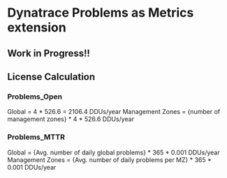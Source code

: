 # Dynatrace Problems as Metrics extension

## Work in Progress!!


## License Calculation

### Problems_Open
Global = 4 * 526.6 = 2106.4 DDUs/year
Management Zones = {number of management zones} * 4 * 526.6 DDUs/year

### Problems_MTTR
Global = {Avg. number of daily global problems} * 365 * 0.001 DDUs/year
Management Zones = {Avg. number of daily problems per MZ} * 365 * 0.001 DDUs/year
